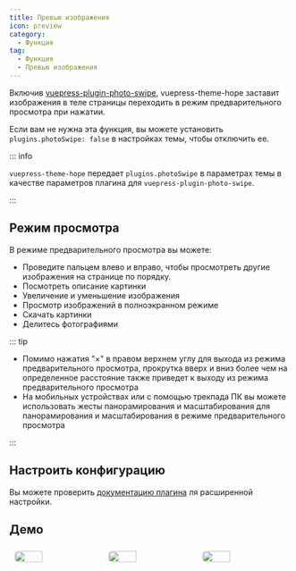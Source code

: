 ```yaml
---
title: Превью изображения
icon: preview
category:
  - Функция
tag:
  - Функция
  - Превью изображения
---
```


Включив [vuepress-plugin-photo-swipe][photo-swipe], vuepress-theme-hope заставит изображения в теле страницы переходить в режим предварительного просмотра при нажатии.

Если вам не нужна эта функция, вы можете установить `plugins.photoSwipe: false` в настройках темы, чтобы отключить ее.

::: info

`vuepress-theme-hope` передает `plugins.photoSwipe` в параметрах темы в качестве параметров плагина для `vuepress-plugin-photo-swipe`.

:::

<!-- more -->

## Режим просмотра

В режиме предварительного просмотра вы можете:

- Проведите пальцем влево и вправо, чтобы просмотреть другие изображения на странице по порядку.
- Посмотреть описание картинки
- Увеличение и уменьшение изображения
- Просмотр изображений в полноэкранном режиме
- Скачать картинки
- Делитесь фотографиями

::: tip

- Помимо нажатия "×" в правом верхнем углу для выхода из режима предварительного просмотра, прокрутка вверх и вниз более чем на определенное расстояние также приведет к выходу из режима предварительного просмотра
- На мобильных устройствах или с помощью трекпада ПК вы можете использовать жесты панорамирования и масштабирования для панорамирования и масштабирования в режиме предварительного просмотра

:::

## Настроить конфигурацию

Вы можете проверить [документацию плагина][photo-swipe] ля расширенной настройки.

## Демо

<!-- markdownlint-disable -->

<div class="image-preview">
  <img src="/assets/image/1.jpg" />
  <img src="/assets/image/2.jpg" />
  <img src="/assets/image/3.jpg" />
</div>

<style>
  .image-preview {
    display: flex;
    justify-content: space-evenly;
    align-items: center;
    flex-wrap: wrap;
  }

  .image-preview > img {
     box-sizing: border-box;
     width: 33.3% !important;
     padding: 9px;
     border-radius: 16px;
  }

  @media (max-width: 719px){
    .image-preview > img {
      width: 50% !important;
    }
  }

  @media (max-width: 419px){
    .image-preview > img {
      width: 100% !important;
    }
  }
</style>

<!-- markdownlint-restore -->

[photo-swipe]: https://vuepress-theme-hope.github.io/v2/photo-swipe/
